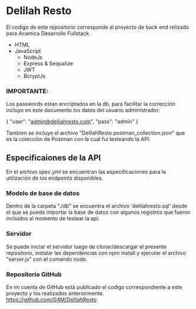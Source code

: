 # Delilah Resto
El codigo de este repositorio corresponde al proyecto de back end relizado para Acamica Desarrollo Fullstack.

* HTML
* JavaScript
  * NodeJs
  * Express & Sequalize
  * JWT
  * BcryptJs
  
### IMPORTANTE:
Los passwords estan encriptados en la db, para facilitar la corrección incluyo en este documento los datos del usuario administrador:

{
"user": "admin@delilahresto.com",
"pass": "admin"
}

Tambien se incluye el archivo "DelilahResto.postman_collection.json" que es la colección de Postman con la cual fui testeando la API.

## Especificaiones de la API 
En el archivo spec.yml se encuentran las especificaciones para la utilización de los endpoints disponibles.

### Modelo de base de datos
Dentro de la carpeta "./db" se encuentra el archivo 'delilahresto.sql' desde el que se puede importar la base de datos con algunos registros que fueron incluidos al momento de testear la api.

### Servidor
Se puede iniciar el servidor luego de clonar/descargar el presente repositorio, instalar las dependencias con npm install y ejecutar el archivo "server.js" con el comando node.

### Repositorio GitHub
En mi cuenta de GitHub está publicado el codigo correspondiente a este proyecto y los realizados anteriormente.
https://github.com/G4M/DelilahResto

